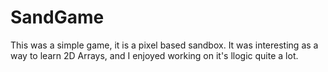 # SandGame

This was a simple game, it is a pixel based sandbox.
It was interesting as a way to learn 2D Arrays, and I enjoyed working on it's llogic quite a lot.
